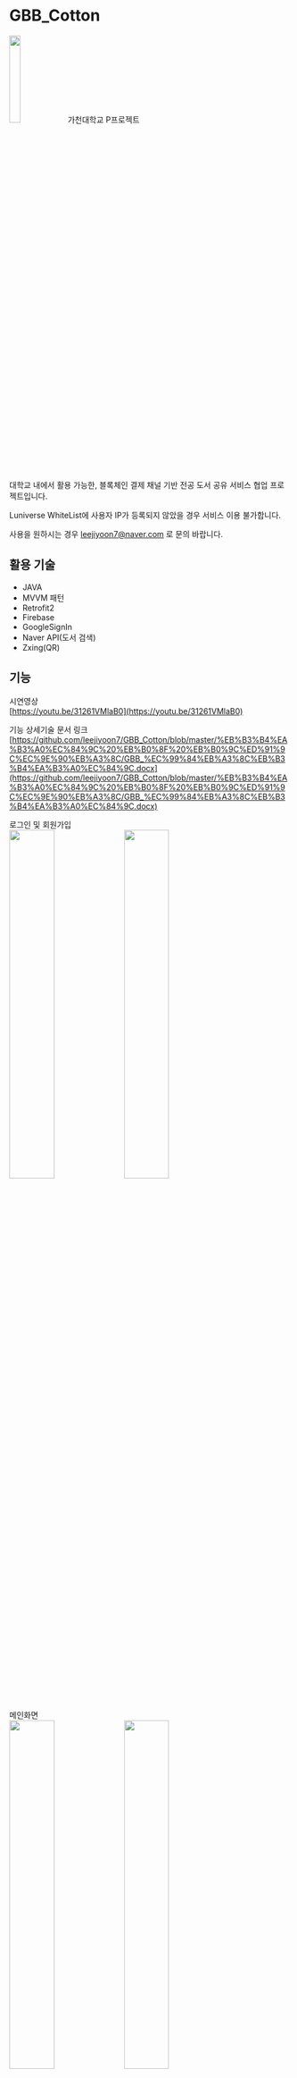 # GBB_Cotton

<img src = "./ScreenShots/icon.png" width="20%">  
가천대학교 P프로젝트

대학교 내에서 활용 가능한, 블록체인 결제 채널 기반 전공 도서 공유 서비스 협업 프로젝트입니다.

Luniverse WhiteList에 사용자 IP가 등록되지 않았을 경우 서비스 이용 불가합니다.

사용을 원하시는 경우 leejiyoon7@naver.com 로 문의 바랍니다.


## 활용 기술
- JAVA
- MVVM 패턴
- Retrofit2
- Firebase
- GoogleSignIn
- Naver API(도서 검색)
- Zxing(QR)

## 기능
시연영상  
[https://youtu.be/31261VMlaB0](https://youtu.be/31261VMlaB0)  

기능 상세기술 문서 링크
[https://github.com/leejiyoon7/GBB_Cotton/blob/master/%EB%B3%B4%EA%B3%A0%EC%84%9C%20%EB%B0%8F%20%EB%B0%9C%ED%91%9C%EC%9E%90%EB%A3%8C/GBB_%EC%99%84%EB%A3%8C%EB%B3%B4%EA%B3%A0%EC%84%9C.docx](https://github.com/leejiyoon7/GBB_Cotton/blob/master/%EB%B3%B4%EA%B3%A0%EC%84%9C%20%EB%B0%8F%20%EB%B0%9C%ED%91%9C%EC%9E%90%EB%A3%8C/GBB_%EC%99%84%EB%A3%8C%EB%B3%B4%EA%B3%A0%EC%84%9C.docx)

로그인 및 회원가입  
<img src = "./ScreenShots/로그인및회원가입1.png" width="40%">
<img src = "./ScreenShots/로그인및회원가입2.png" width="40%">  

메인화면  
<img src = "./ScreenShots/메인화면1.png" width="40%">
<img src = "./ScreenShots/메인화면2.png" width="40%">

도서등록  
<img src = "./ScreenShots/도서등록1.png" width="40%">
<img src = "./ScreenShots/도서등록2.png" width="40%">

도서거래  
<img src = "./ScreenShots/도서거래1.png" width="40%">

대여신청 수령시  
(좌) 관리자 화면 / (우) 사용자 화면  
<img src = "./ScreenShots/대여신청1.png" width="40%">
<img src = "./ScreenShots/대여신청2.png" width="40%">

도서반납  
(좌) 관리자 화면 / (우) 사용자 화면  
(좌) 관리자 화면 / (우) 사용자 화면  
<img src = "./ScreenShots/도서반납1.png" width="40%">
<img src = "./ScreenShots/도서반납2.png" width="40%">

상품구매  
<img src = "./ScreenShots/상품구매1.png" width="40%">

거래내역 조회  
<img src = "./ScreenShots/거래내역1.png" width="40%">
<img src = "./ScreenShots/거래내역2.png" width="40%">


